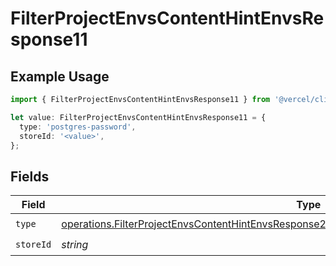 # FilterProjectEnvsContentHintEnvsResponse11

## Example Usage

```typescript
import { FilterProjectEnvsContentHintEnvsResponse11 } from '@vercel/client/models/operations';

let value: FilterProjectEnvsContentHintEnvsResponse11 = {
  type: 'postgres-password',
  storeId: '<value>',
};
```

## Fields

| Field     | Type                                                                                                                                                                                                         | Required           | Description |
| --------- | ------------------------------------------------------------------------------------------------------------------------------------------------------------------------------------------------------------ | ------------------ | ----------- |
| `type`    | [operations.FilterProjectEnvsContentHintEnvsResponse200ApplicationJSONResponseBody3Envs11Type](../../models/operations/filterprojectenvscontenthintenvsresponse200applicationjsonresponsebody3envs11type.md) | :heavy_check_mark: | N/A         |
| `storeId` | _string_                                                                                                                                                                                                     | :heavy_check_mark: | N/A         |
